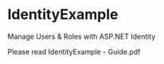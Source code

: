# IdentityExample

Manage Users & Roles with ASP.NET Identity

Please read IdentityExample - Guide.pdf
